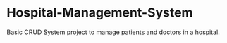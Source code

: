 # Hospital-Management-System
Basic CRUD System project to manage patients and doctors in a hospital.

